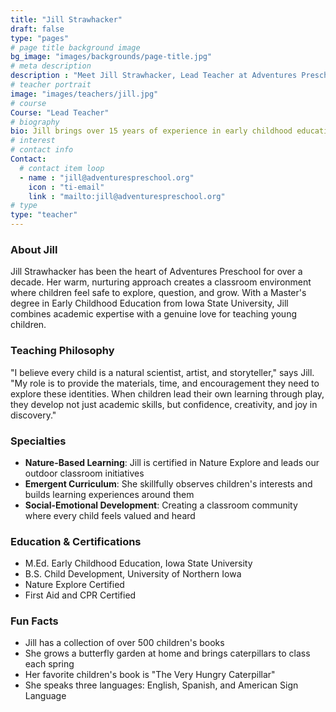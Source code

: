 ```yaml
---
title: "Jill Strawhacker"
draft: false
type: "pages"
# page title background image
bg_image: "images/backgrounds/page-title.jpg"
# meta description
description : "Meet Jill Strawhacker, Lead Teacher at Adventures Preschool"
# teacher portrait
image: "images/teachers/jill.jpg"
# course
Course: "Lead Teacher"
# biography
bio: Jill brings over 15 years of experience in early childhood education to Adventures Preschool. She holds a Master's degree in Early Childhood Education and is passionate about nature-based learning.
# interest
# contact info
Contact:
  # contact item loop
  - name : "jill@adventurespreschool.org"
    icon : "ti-email"
    link : "mailto:jill@adventurespreschool.org"
# type
type: "teacher"
---
```


### About Jill

Jill Strawhacker has been the heart of Adventures Preschool for over a decade. Her warm, nurturing approach creates a classroom environment where children feel safe to explore, question, and grow. With a Master's degree in Early Childhood Education from Iowa State University, Jill combines academic expertise with a genuine love for teaching young children.

### Teaching Philosophy

"I believe every child is a natural scientist, artist, and storyteller," says Jill. "My role is to provide the materials, time, and encouragement they need to explore these identities. When children lead their own learning through play, they develop not just academic skills, but confidence, creativity, and joy in discovery."

### Specialties

- **Nature-Based Learning**: Jill is certified in Nature Explore and leads our outdoor classroom initiatives
- **Emergent Curriculum**: She skillfully observes children's interests and builds learning experiences around them
- **Social-Emotional Development**: Creating a classroom community where every child feels valued and heard

### Education & Certifications

- M.Ed. Early Childhood Education, Iowa State University
- B.S. Child Development, University of Northern Iowa
- Nature Explore Certified
- First Aid and CPR Certified

### Fun Facts

- Jill has a collection of over 500 children's books
- She grows a butterfly garden at home and brings caterpillars to class each spring
- Her favorite children's book is "The Very Hungry Caterpillar"
- She speaks three languages: English, Spanish, and American Sign Language
